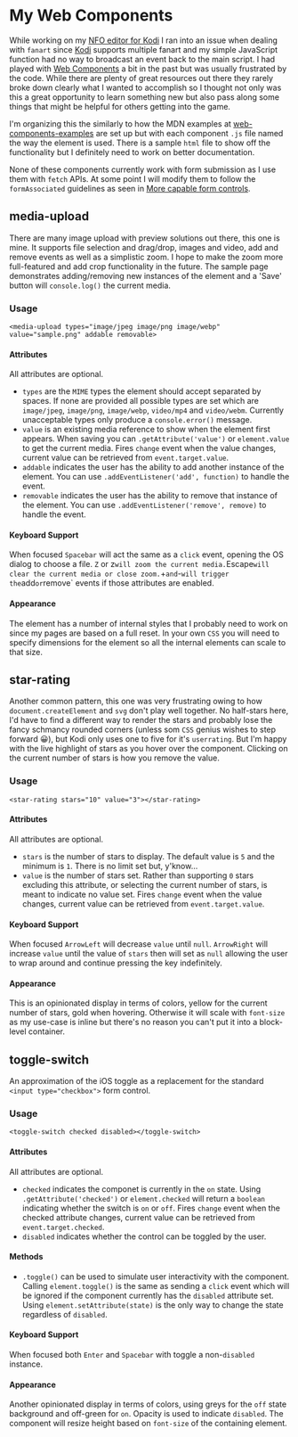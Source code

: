 # My Web Components

While working on my [NFO editor for Kodi](https://github.com/clubside/KodiNFOMusicVideos) I ran into an issue when dealing with `fanart` since [Kodi](https://kodi.tv) supports multiple fanart and my simple JavaScript function had no way to broadcast an event back to the main script. I had played with [Web Components](https://developer.mozilla.org/en-US/docs/Web/API/Web_components) a bit in the past but was usually frustrated by the code. While there are plenty of great resources out there they rarely broke down clearly what I wanted to accomplish so I thought not only was this a great opportunity to learn something new but also pass along some things that might be helpful for others getting into the game.

I'm organizing this the similarly to how the MDN examples at [web-components-examples](https://github.com/mdn/web-components-examples) are set up but with each component `.js` file named the way the element is used. There is a sample `html` file to show off the functionality but I definitely need to work on better documentation.

None of these components currently work with form submission as I use them with `fetch` APIs. At some point I will modify them to follow the `formAssociated` guidelines as seen in [More capable form controls](https://web.dev/articles/more-capable-form-controls).

## media-upload

There are many image upload with preview solutions out there, this one is mine. It supports file selection and drag/drop, images and video, add and remove events as well as a simplistic zoom. I hope to make the zoom more full-featured and add crop functionality in the future. The sample page demonstrates adding/removing new instances of the element and a 'Save' button will `console.log()` the current media.

### Usage

`<media-upload types="image/jpeg image/png image/webp" value="sample.png" addable removable>`

#### Attributes

All attributes are optional.

* `types` are the `MIME` types the element should accept separated by spaces. If none are provided all possible types are set which are `image/jpeg`, `image/png`, `image/webp`, `video/mp4` and `video/webm`. Currently unacceptable types only produce a `console.error()` message.
* `value` is an existing media reference to show when the element first appears. When saving you can `.getAttribute('value')` or `element.value` to get the current media. Fires `change` event when the value changes, current value can be retrieved from `event.target.value`.
* `addable` indicates the user has the ability to add another instance of the element. You can use `.addEventListener('add', function)` to handle the event.
* `removable` indicates the user has the ability to remove that instance of the element. You can use `.addEventListener('remove', remove)` to handle the event.

#### Keyboard Support

When focused `Spacebar` will act the same as a `click` event, opening the OS dialog to choose a file.  `Z` or z` will zoom the current media. `Escape` will clear the current media or close zoom. `+` and `-` will trigger the `add` or `remove` events if those attributes are enabled.

#### Appearance

The element has a number of internal styles that I probably need to work on since my pages are based on a full reset. In your own `CSS` you will need to specify dimensions for the element so all the internal elements can scale to that size.

## star-rating

Another common pattern, this one was very frustrating owing to how `document.createElement` and `svg` don't play well together. No half-stars here, I'd have to find a different way to render the stars and probably lose the fancy schmancy rounded corners (unless som `CSS` genius wishes to step forward 😀), but Kodi only uses one to five for it's `userrating`. But I'm happy with the live highlight of stars as you hover over the component. Clicking on the current number of stars is how you remove the value.

### Usage

`<star-rating stars="10" value="3"></star-rating>`

#### Attributes

All attributes are optional.

* `stars` is the number of stars to display. The default value is `5` and the minimum is `1`. There is no limit set but, y'know...
* `value` is the number of stars set. Rather than supporting `0` stars excluding this attribute, or selecting the current number of stars, is meant to indicate no value set. Fires `change` event when the value changes, current value can be retrieved from `event.target.value`.

#### Keyboard Support

When focused `ArrowLeft` will decrease `value` until `null`. `ArrowRight` will increase `value` until the value of `stars` then will set as `null` allowing the user to wrap around and continue pressing the key indefinitely.

#### Appearance

This is an opinionated display in terms of colors, yellow for the current number of stars, gold when hovering. Otherwise it will scale with `font-size` as my use-case is inline but there's no reason you can't put it into a block-level container.

## toggle-switch

An approximation of the iOS toggle as a replacement for the standard `<input type="checkbox">` form control.

### Usage

`<toggle-switch checked disabled></toggle-switch>`

#### Attributes

All attributes are optional.

* `checked` indicates the componet is currently in the `on` state. Using `.getAttribute('checked')` or `element.checked` will return a `boolean` indicating whether the switch is `on` or `off`. Fires `change` event when the checked attribute changes, current value can be retrieved from `event.target.checked`.
* `disabled` indicates whether the control can be toggled by the user.

#### Methods

* `.toggle()` can be used to simulate user interactivity with the component. Calling `element.toggle()` is the same as sending a `click` event which will be ignored if the component currently has the `disabled` attribute set. Using `element.setAttribute(state)` is the only way to change the state regardless of `disabled`.

#### Keyboard Support

When focused both `Enter` and `Spacebar` with toggle a non-`disabled` instance.

#### Appearance

Another opinionated display in terms of colors, using greys for the `off` state background and off-green for `on`. Opacity is used to indicate `disabled`. The component will resize height based on `font-size` of the containing element.
